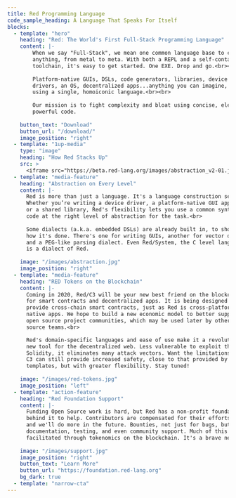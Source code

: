 ```yaml
---
title: Red Programming Language
code_sample_heading: A Language That Speaks For Itself
blocks:
  - template: "hero"
    heading: "Red: The World's First Full-Stack Programming Language"
    content: |-
        When we say "Full-Stack", we mean one common language base to code
        anything, from metal to meta. With both a REPL and a self-contained
        toolchain, it's easy to get started. One EXE. Drop and go.<br><br>
        
        Platform-native GUIs, DSLs, code generators, libraries, device
        drivers, an OS, decentralized apps...anything you can imagine,
        using a single, homoiconic language.<br><br>
        
        Our mission is to fight complexity and bloat using concise, elegant,
        powerful code.
        
    button_text: "Download"
    button_url: "/download/"
    image_position: "right"
  - template: "1up-media"
    type: "image"
    heading: "How Red Stacks Up"
    src: >
      <iframe src="https://beta.red-lang.org/images/abstraction_v2-01.jpg"</iframe>
  - template: "media-feature"
    heading: "Abstraction on Every Level"
    content: |-
      Red is more than just a language. It's a language construction set.
      Whether you’re writing a device driver, a platform-native GUI application,
      or a shared library, Red's flexibility lets you use a common syntax to
      code at the right level of abstraction for the task.<br>
      
      Some dialects (a.k.a. embedded DSLs) are already built in, to show you
      how it's done. There's one for writing GUIs, another for vector drawing,
      and a PEG-like parsing dialect. Even Red/System, the C level language
      is a dialect of Red.
      
    image: "/images/abstraction.jpg"
    image_position: "right"
  - template: "media-feature"
    heading: "RED Tokens on the Blockchain"
    content: |-
      Coming in 2020, Red/C3 will be your new best friend on the blockchain,
      for smart contracts and decentralized apps. It is being designed to 
      provide cross-chain smart contracts, just as Red is cross-platform for
      native apps. We hope to build a new economic model to better support
      open source project communities, which may be used later by other open
      source teams.<br>

      Red's domain-specific languages and ease of use make it a revolutionary
      new tool for the decentralized web. Less vulnerable to exploit than
      Solidity, it eliminates many attack vectors. Want the limitations off?
      C3 can still provide increased safety, close to that provided by
      templates, but with greater flexibility. Stay tuned!
      
    image: "/images/red-tokens.jpg"
    image_position: "left"
  - template: "action-feature"
    heading: "Red Foundation Support"
    content: |-
      Funding Open Source work is hard, but Red has a non-profit foundation
      behind it to help. Contributors are compensated for their efforts today,
      and we'll do more in the future. Bounties, not just for bugs, but
      documentation, testing, and even community support. Much of this will be
      facilitated through tokenomics on the blockchain. It's a brave new world.
      
    image: "/images/support.jpg"
    image_position: "right"
    button_text: "Learn More"
    button_url: "https://foundation.red-lang.org"
    bg_dark: true
  - template: "narrow-cta"
---
```

